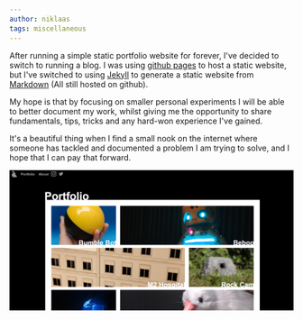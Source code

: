 ```yaml
---
author: niklaas
tags: miscellaneous
---
```

After running a simple static portfolio website for forever, I've decided to switch to running a blog. I was using [github pages](https://pages.github.com/) to host a static website, but I've switched to using [Jekyll](https://jekyllrb.com/) to generate a static website from [Markdown](https://daringfireball.net/projects/markdown/) (All still hosted on github).

My hope is that by focusing on smaller personal experiments I will be able to better document my work, whilst giving me the opportunity to share fundamentals, tips, tricks and any hard-won experience I've gained.

It's a beautiful thing when I find a small nook on the internet where someone has tackled and documented a problem I am trying to solve, and I hope that I can pay that forward.

![A screenshot of the old niklaas.co.uk homepage](assets/images/posts/previous-website.png "The old website ...")